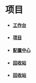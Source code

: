 # 项目

* #### [工作台](/guide/project/gong-zuo.md)
* #### [项目](/guide/project/project-menu/index.md)
* #### [配置中心](/guide/project/configuration/index.md)
* #### [回收站](/guide/project/hui-shou-zhan.md)
* #### [回收站](/guide/project/hui-shou-zhan.md)



